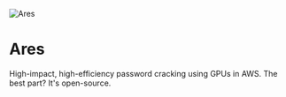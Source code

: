 ![Ares](https://vignette.wikia.nocookie.net/godofwar/images/7/78/Gowa-ares.jpg/revision/latest?cb=20130119004526)

# Ares
High-impact, high-efficiency password cracking using GPUs in AWS. The best part? It's open-source.
